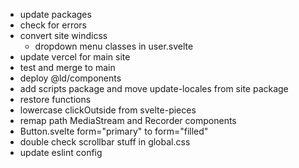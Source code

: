 - update packages
- check for errors
- convert site windicss
  - dropdown menu classes in user.svelte
- update vercel for main site
- test and merge to main
- deploy @ld/components
- add scripts package and move update-locales from site package
- restore functions
- lowercase clickOutside from svelte-pieces
- remap path MediaStream and Recorder components
- Button.svelte form="primary" to form="filled"
- double check scrollbar stuff in global.css
- update eslint config